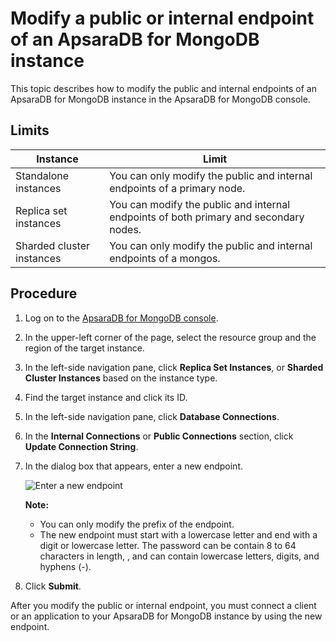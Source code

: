 # Modify a public or internal endpoint of an ApsaraDB for MongoDB instance

This topic describes how to modify the public and internal endpoints of an ApsaraDB for MongoDB instance in the ApsaraDB for MongoDB console.

## Limits

|Instance|Limit|
|--------|-----|
|Standalone instances|You can only modify the public and internal endpoints of a primary node.|
|Replica set instances|You can modify the public and internal endpoints of both primary and secondary nodes.|
|Sharded cluster instances|You can only modify the public and internal endpoints of a mongos.|

## Procedure

1.  Log on to the [ApsaraDB for MongoDB console](https://mongodb.console.aliyun.com/).

2.  In the upper-left corner of the page, select the resource group and the region of the target instance.

3.  In the left-side navigation pane, click **Replica Set Instances**, or **Sharded Cluster Instances** based on the instance type.

4.  Find the target instance and click its ID.

5.  In the left-side navigation pane, click **Database Connections**.

6.  In the **Internal Connections** or **Public Connections** section, click **Update Connection String**.

7.  In the dialog box that appears, enter a new endpoint.

    ![Enter a new endpoint](https://static-aliyun-doc.oss-accelerate.aliyuncs.com/assets/img/en-US/1387011161/p66853.png)

    **Note:**

    -   You can only modify the prefix of the endpoint.
    -   The new endpoint must start with a lowercase letter and end with a digit or lowercase letter. The password can be contain 8 to 64 characters in length, , and can contain lowercase letters, digits, and hyphens \(-\).
8.  Click **Submit**.


After you modify the public or internal endpoint, you must connect a client or an application to your ApsaraDB for MongoDB instance by using the new endpoint.

